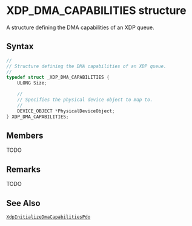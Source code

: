 # XDP_DMA_CAPABILITIES structure

A structure defining the DMA capabilities of an XDP queue.

## Syntax

```C
//
// Structure defining the DMA capabilities of an XDP queue.
//
typedef struct _XDP_DMA_CAPABILITIES {
    ULONG Size;

    //
    // Specifies the physical device object to map to.
    //
    DEVICE_OBJECT *PhysicalDeviceObject;
} XDP_DMA_CAPABILITIES;
```

## Members

TODO

## Remarks

TODO

## See Also

[`XdpInitializeDmaCapabilitiesPdo`](XdpInitializeDmaCapabilitiesPdo.md)
